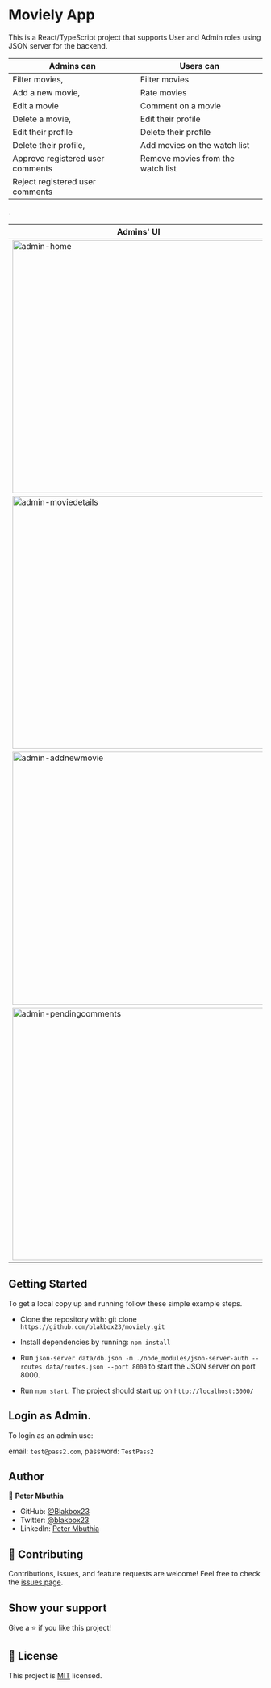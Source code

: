 # Moviely App

This is a React/TypeScript project that supports User and Admin roles using JSON server for the backend.

| Admins can                                         | Users can                             |
  ---------------                                    | --------------
| Filter movies,                                     | Filter movies                         |
| Add a new movie,                                   | Rate movies                           |
| Edit a movie                                       | Comment on a movie                    |
| Delete a movie,                                    | Edit their profile                    |
| Edit their profile                                 | Delete their profile                  |
| Delete their profile,                              | Add movies on the watch list          |
| Approve registered user comments   | Remove movies from the watch list     |
| Reject registered user comments     |                                       |

.

| Admins' UI                                          | Users' UI                             |
  ---------------                                    | --------------
| <img width="500" alt="admin-home" src="https://user-images.githubusercontent.com/36844547/161004813-6cf7b5bb-fd8c-4db9-bf8d-509c345fba72.PNG"> | <img width="500" alt="User-home" src="https://user-images.githubusercontent.com/36844547/161009016-487dc43b-6271-45cf-90bf-7dd4d600740c.PNG"> |                       |
| <img width="500" alt="admin-moviedetails" src="https://user-images.githubusercontent.com/36844547/161005316-380049e9-6340-4f26-bcdc-87849cfc7c0e.PNG">                |<img width="500" alt="User-moviedesc" src="https://user-images.githubusercontent.com/36844547/161009031-b0ba9aa2-da34-4851-b14a-1531a0a91f6a.PNG"> |
| <img width="500" alt="admin-addnewmovie" src="https://user-images.githubusercontent.com/36844547/161007199-e40d0db2-0417-4010-a586-1269d11a77ef.PNG">               | <img width="500" alt="user-profilepage" src="https://user-images.githubusercontent.com/36844547/161009061-8c64e465-52bb-4e9e-8963-f267aa97e94e.PNG"> |
| <img width="500" alt="admin-pendingcomments" src="https://user-images.githubusercontent.com/36844547/161007244-27a4b50b-118a-43d5-9246-d05c285890b8.PNG">              | <img width="500" alt="user-watchlist" src="https://user-images.githubusercontent.com/36844547/161009078-2528d595-4503-4bc4-b35e-03d46da07b8c.PNG"> |




## Getting Started
To get a local copy up and running follow these simple example steps.

   - Clone the repository with: git clone `https://github.com/blakbox23/moviely.git`
    
   - Install dependencies by running: `npm install`
    
   - Run `json-server data/db.json -m ./node_modules/json-server-auth --routes data/routes.json --port 8000` to start the JSON server on port 8000.
    
   - Run `npm start`. The project should start up on `http://localhost:3000/`


## Login as Admin.
To login as an admin use:


email: `test@pass2.com`,
password: `TestPass2`


## Author

👤 **Peter Mbuthia**
- GitHub: [@Blakbox23](https://github.com/blakbox23)
- Twitter: [@blakbox23](https://twitter.com/blakbox23)
- LinkedIn: [Peter Mbuthia](https://www.linkedin.com/in/peter-mbuthia)


## 🤝 Contributing

Contributions, issues, and feature requests are welcome!
Feel free to check the [issues page](https://github.com/blakbox23/moviely/issues).

## Show your support

Give a ⭐️ if you like this project!


## 📝 License

This project is [MIT](./MIT.md) licensed.

